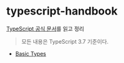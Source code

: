 # typescript-handbook

[TypeScript 공식 문서](https://www.typescriptlang.org/docs/handbook/basic-types.html)를 읽고 정리

> 모든 내용은 TypeScript 3.7 기준이다.

- [Basic Types](01-basic-types.md)